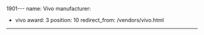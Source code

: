 1901---
name: Vivo
manufacturer:
  - vivo
award: 3
position: 10
redirect_from: /vendors/vivo.html

---
